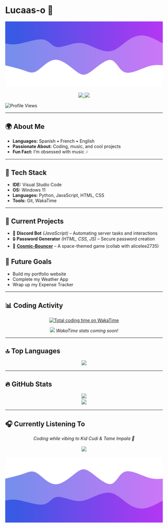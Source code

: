 # **Lucaas-o** 👋  

![Header](./1.png)  

<p align="center">
  <a href="https://github.com/Lucaas-o">
    <img src="https://img.shields.io/badge/GitHub-181717?style=for-the-badge&logo=github&logoColor=white" />
  </a>
  <a href="https://discord.gg/wDGyJUtd5Q">
    <img src="https://img.shields.io/badge/Discord-5865F2?style=for-the-badge&logo=discord&logoColor=white" />
  </a>
</p>  

![Profile Views](https://komarev.com/ghpvc/?username=Lucaas-o&color=blueviolet)  

---

## **🌍 About Me**  
- **Languages:** Spanish • French • English  
- **Passionate About:** Coding, music, and cool projects  
- **Fun Fact:** I’m obsessed with music 🎶  

---

## **🔧 Tech Stack**  
- **IDE:** Visual Studio Code  
- **OS:** Windows 11  
- **Languages:** Python, JavaScript, HTML, CSS  
- **Tools:** Git, WakaTime  

---

## **🚀 Current Projects**  
- 🤖 **Discord Bot** *(JavaScript)* – Automating server tasks and interactions  
- 🔒 **Password Generator** *(HTML, CSS, JS)* – Secure password creation  
- 🌌 **[Cosmic-Bouncer](https://github.com/alicelee2735/Cosmic-Bouncer)** – A space-themed game (collab with alicelee2735)  

## **🎯 Future Goals**  
- Build my portfolio website  
- Complete my Weather App  
- Wrap up my Expense Tracker  

---

## **📊 Coding Activity**  
<p align="center">
  <a href="https://wakatime.com/@lucaas_o">
    <img src="https://wakatime.com/badge/user/lucaas_o.svg" alt="Total coding time on WakaTime" />
  </a>
</p>

<p align="center">
  <img src="https://github-readme-stats.vercel.app/api/wakatime?username=lucaas_o&theme=dracula" />
  <em>WakaTime stats coming soon!</em>
</p>

---

## **🔝 Top Languages**  
<p align="center">
  <img src="https://github-readme-stats.vercel.app/api/top-langs/?username=Lucaas-o&layout=compact&theme=dracula" />
</p>  

---

## **🔥 GitHub Stats**  
<p align="center">
  <img src="https://github-readme-stats.vercel.app/api?username=Lucaas-o&show_icons=true&theme=dracula" />
  <br>
  <img src="https://github-readme-streak-stats.herokuapp.com/?user=Lucaas-o&theme=dracula" />
</p>

---

## **🎧 Currently Listening To**  
<p align="center">
  <em>Coding while vibing to Kid Cudi & Tame Impala 🎵</em>  
  <br><br>
  <a href="https://open.spotify.com/playlist/5xXqCvvy7szKrVtqeXOLie?si=CM4sa6wSQPm9gpsOTZUXjQ">
    <img src="https://img.shields.io/badge/Spotify-1DB954?style=for-the-badge&logo=spotify&logoColor=white" />
  </a>
</p>

![Footer](./2.png)  
